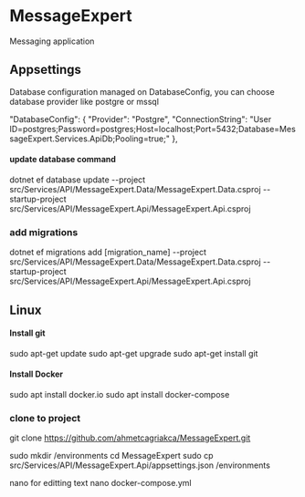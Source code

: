 # MessageExpert
Messaging application 

## Appsettings 
Database configuration managed on DatabaseConfig, you can choose database provider like postgre or mssql

 "DatabaseConfig": {
    "Provider": "Postgre",
    "ConnectionString": "User ID=postgres;Password=postgres;Host=localhost;Port=5432;Database=MessageExpert.Services.ApiDb;Pooling=true;"
  },

#### update database command

dotnet ef database update --project src/Services/API/MessageExpert.Data/MessageExpert.Data.csproj --startup-project src/Services/API/MessageExpert.Api/MessageExpert.Api.csproj

### add migrations

dotnet ef migrations add [migration_name] --project src/Services/API/MessageExpert.Data/MessageExpert.Data.csproj --startup-project src/Services/API/MessageExpert.Api/MessageExpert.Api.csproj

## Linux 

#### Install git

sudo apt-get update
sudo apt-get upgrade
sudo apt-get install git

#### Install Docker

sudo apt install docker.io
sudo apt install docker-compose

### clone to project

git clone https://github.com/ahmetcagriakca/MessageExpert.git

sudo mkdir /environments
cd MessageExpert
sudo cp src/Services/API/MessageExpert.Api/appsettings.json /environments

nano for editting text
nano docker-compose.yml